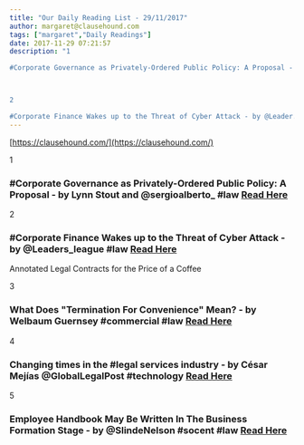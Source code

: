 ```yaml
---
title: "Our Daily Reading List - 29/11/2017"
author: margaret@clausehound.com
tags: ["margaret","Daily Readings"]
date: 2017-11-29 07:21:57
description: "1

#Corporate Governance as Privately-Ordered Public Policy: A Proposal - by Lynn Stout and @sergioalberto_ #law Read Here



2

#Corporate Finance Wakes up to the Threat of Cyber Attack - by @Leader..."
---
```


[https://clausehound.com/](https://clausehound.com/)

1

### #Corporate Governance as Privately-Ordered Public Policy: A Proposal - by Lynn Stout and @sergioalberto_ #law [Read Here](https://goo.gl/CWcFFo)

2

### #Corporate Finance Wakes up to the Threat of Cyber Attack - by @Leaders_league #law [Read Here](https://goo.gl/Sy6Tht)

Annotated Legal Contracts
for the Price of a Coffee

3

### What Does "Termination For Convenience" Mean? - by Welbaum Guernsey #commercial #law [Read Here](https://goo.gl/KBtyGV)

4

### Changing times in the #legal services industry - by César Mejías @GlobalLegalPost #technology [Read Here](https://goo.gl/aSBVY5)

5

### Employee Handbook May Be Written In The Business Formation Stage - by @SlindeNelson #socent #law [Read Here](https://goo.gl/X9B5NL)